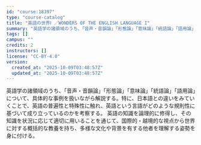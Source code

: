 ```yaml
---
id: "course:18397"
type: "course-catalog"
title: "英語の世界Ⅰ ／WONDERS OF THE ENGLISH LANGUAGE I"
summary: "英語学の諸領域のうち、「音声・音韻論」「形態論」「意味論」「統語論」「語用論」について、具体的な事例を扱いながら解説する。特に、日本語との違いをみていくことで、英語の普遍性と特殊性に触れ、英語という言語がどのような規則性に基づいて成り立って…"
tags: []
campus: ""
credits: 2
instructors: []
license: "CC-BY-4.0"
version:
  created_at: "2025-10-09T03:48:57Z"
  updated_at: "2025-10-09T03:48:57Z"
---
```

英語学の諸領域のうち、「音声・音韻論」「形態論」「意味論」「統語論」「語用論」について、具体的な事例を扱いながら解説する。特に、日本語との違いをみていくことで、英語の普遍性と特殊性に触れ、英語という言語がどのような規則性に基づいて成り立っているのかを考察する。 英語の知識を論理的に修得し、その知識を状況に応じて適切に用いることを通じて、国際的・越境的な視点から世界に対する概括的な教養を持ち、多様な文化や背景を有する他者を理解する姿勢を身に付ける。
